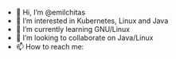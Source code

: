 - 👋 Hi, I’m @emilchitas
- 👀 I’m interested in Kubernetes, Linux and Java
- 🌱 I’m currently learning GNU/Linux
- 💞️ I’m looking to collaborate on Java/Linux
- 📫 How to reach me: 

<!---
emilchitas/emilchitas is a ✨ special ✨ repository because its `README.md` (this file) appears on your GitHub profile.
You can click the Preview link to take a look at your changes.
--->
